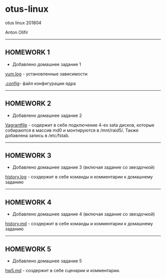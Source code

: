 # otus-linux
otus linux 201804

Anton Olifir

-------------
## HOMEWORK 1

* Добавлено домашнее задание 1

[yum.log](./hw1/yum.log) - установленные зависимости

[.config](./hw1/.config)- файл конфигурации ядра

-------------
## HOMEWORK 2

* Добавлено домашнее задание 2

[Vagrantfile](./hw2/Vagrantfile) - содержит в себе подключение 4-ех sata дисков, которые собираются в массив md0 и монтируются в /mnt/raid5/. Также добавлена запись в /etc/fstab.

-------------
## HOMEWORK 3

* Добавлено домашнее задание 3 (включая задание со звездочкой)

[history.log](./hw3/history.log) - создержит в себе команды и комментарии к домашнему заданию

-------------
## HOMEWORK 4

* Добавлено домашнее задание 4 (включая задание со звездочкой)

[history.md](./hw4/history.md) - создержит в себе команды и комментарии к домашнему заданию

-------------
## HOMEWORK 5

* Добавлено домашнее задание 5

[hw5.md](./hw5/hw5.md) - создержит в себе сценарии и комментарии.

